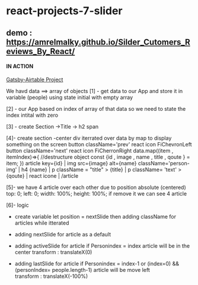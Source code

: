 # react-projects-7-slider
## demo : https://amrelmalky.github.io/Silder_Cutomers_Reviews_By_React/


#### IN ACTION

[Gatsby-Airtable Project](https://gatsby-airtable-design-project.netlify.app/)

We havd data ==> array of objects
[1] - get data to our App and store it in variable (people) using state
initial with empty array

[2] - our App based on index of array of that data so we need to state the index
intital with zero

[3] - create Section ->Title -> h2 span


[4]- create section -center div
iterrated over data by map to display something on the screen
button className='prev' react icon FiChevronLeft
button className='next' react icon FiCherronRight
 data.map((item , itemIndex)=>{
 //destructure object
 const {id , image , name , title , qoute } = item;
 })
 article key={id}
 |
 img src={image} alt={name} className='person-img'
 |
 h4 {name}
 |
 p className = "title" > {title}
 |
 p className= 'text' > {qoute}
 |
 react icone <FaQouteRight className='icon'>
 |
 /article


[5]-  we have 4 article over each other due to position absolute (centered)
  top: 0;
  left: 0;
  width: 100%;
  height: 100%;
  if remove it we can see 4 article 

[6]- logic 

* create variable let position = nextSlide then adding className for articles 
  while itterated 

* adding nextSlide for article as a default 

* adding activeSlide for article if Personindex = index  article will be in the center 
  transform : translateX(0)

* adding lastSlide for article if Personindex = index-1  or
  (index=0) && (personIndex= people.length-1) article will be move left  
  transform : translateX(-100%)




